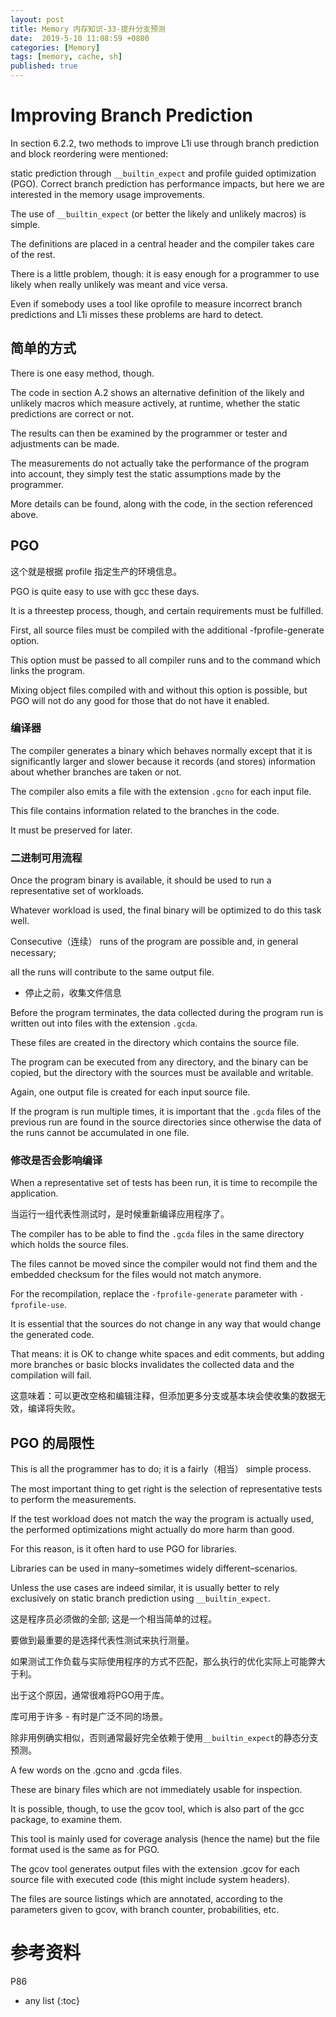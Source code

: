 ```yaml
---
layout: post
title: Memory 内存知识-33-提升分支预测
date:  2019-5-10 11:08:59 +0800
categories: [Memory]
tags: [memory, cache, sh]
published: true
---
```


# Improving Branch Prediction

In section 6.2.2, two methods to improve L1i use through branch prediction and block reordering were mentioned: 

static prediction through `__builtin_expect` and profile guided optimization (PGO). Correct branch prediction has performance impacts, but here we are interested in the memory usage improvements.

The use of `__builtin_expect` (or better the likely and unlikely macros) is simple. 

The definitions are placed in a central header and the compiler takes care of the rest. 

There is a little problem, though: it is easy enough for a programmer to use likely when really unlikely was meant and vice versa. 

Even if somebody uses a tool like oprofile to measure incorrect branch predictions and L1i misses these problems are hard to detect.

## 简单的方式

There is one easy method, though. 

The code in section A.2 shows an alternative definition of the likely and unlikely macros which measure actively, at runtime, whether the static predictions are correct or not. 

The results can then be examined by the programmer or tester and adjustments can be made. 

The measurements do not actually take the performance of the program into account, they simply test the static assumptions made by the programmer. 

More details can be found, along with the code, in the section referenced above.

## PGO

这个就是根据 profile 指定生产的环境信息。

PGO is quite easy to use with gcc these days. 

It is a threestep process, though, and certain requirements must be fulfilled. 

First, all source files must be compiled with the additional -fprofile-generate option. 

This option must be passed to all compiler runs and to the command which links the program. 

Mixing object files compiled with and without this option is possible, but PGO will not do any good for those that do not have it enabled.

### 编译器 

The compiler generates a binary which behaves normally except that it is significantly larger and slower because it records (and stores) information about whether branches are taken or not. 

The compiler also emits a file with the extension `.gcno` for each input file. 

This file contains information related to the branches in the code. 

It must be preserved for later.

### 二进制可用流程

Once the program binary is available, it should be used to run a representative set of workloads. 

Whatever workload is used, the final binary will be optimized to do this task well. 

Consecutive（连续） runs of the program are possible and, in general necessary; 

all the runs will contribute to the same output file. 

- 停止之前，收集文件信息

Before the program terminates, the data collected during the program run is written out into files with the extension `.gcda`. 

These files are created in the directory which contains the source file. 

The program can be executed from any directory, and the binary can be copied, but the directory with the sources must be available and writable. 

Again, one output file is created for each input source file. 

If the program is run multiple times, it is important that the `.gcda` files of the previous run are found in the source directories since otherwise the data of the runs cannot be accumulated in one file.

### 修改是否会影响编译

When a representative set of tests has been run, it is time to recompile the application. 

当运行一组代表性测试时，是时候重新编译应用程序了。

The compiler has to be able to find the `.gcda` files in the same directory which holds the source files. 

The files cannot be moved since the compiler would not find them and the embedded checksum for the files would not match anymore. 

For the recompilation, replace the `-fprofile-generate` parameter with `-fprofile-use`. 

It is essential that the sources do not change in any way that would change the generated code. 

That means: it is OK to change white spaces and edit comments, but adding more branches or basic blocks invalidates the collected data and the compilation will fail.

这意味着：可以更改空格和编辑注释，但添加更多分支或基本块会使收集的数据无效，编译将失败。

## PGO 的局限性

This is all the programmer has to do; it is a fairly（相当） simple process. 

The most important thing to get right is the selection of representative tests to perform the measurements. 

If the test workload does not match the way the program is actually used, the performed optimizations might actually do more harm than good. 

For this reason, is it often hard to use PGO for libraries. 

Libraries can be used in many–sometimes widely different–scenarios. 

Unless the use cases are indeed similar, it is usually better to rely exclusively on static branch prediction using `__builtin_expect`.

这是程序员必须做的全部; 这是一个相当简单的过程。

要做到最重要的是选择代表性测试来执行测量。

如果测试工作负载与实际使用程序的方式不匹配，那么执行的优化实际上可能弊大于利。

出于这个原因，通常很难将PGO用于库。

库可用于许多 - 有时是广泛不同的场景。

除非用例确实相似，否则通常最好完全依赖于使用`__builtin_expect`的静态分支预测。

A few words on the .gcno and .gcda files. 

These are binary files which are not immediately usable for inspection. 

It is possible, though, to use the gcov tool, which is also part of the gcc package, to examine them. 

This tool is mainly used for coverage analysis (hence the name) but the file format used is the same as for PGO. 

The gcov tool generates output files with the extension .gcov for each source file with executed code (this might include system headers). 

The files are source listings which are annotated, according to the parameters given to gcov, with branch counter, probabilities, etc.

# 参考资料

P86

* any list
{:toc}